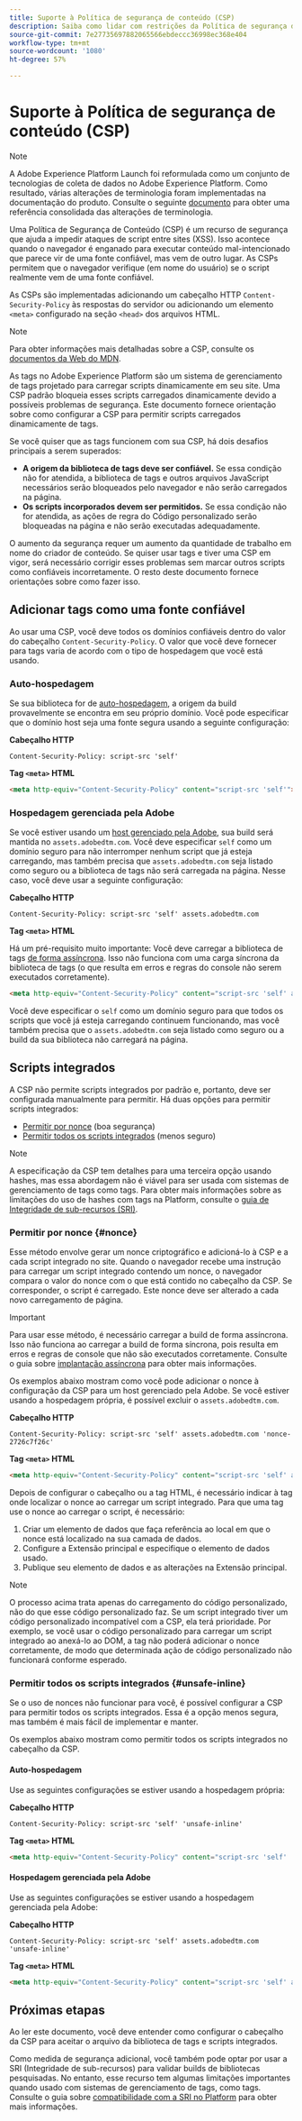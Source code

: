 ```yaml
---
title: Suporte à Política de segurança de conteúdo (CSP)
description: Saiba como lidar com restrições da Política de segurança de conteúdo (CSP) ao integrar seu site com tags no Adobe Experience Platform.
source-git-commit: 7e27735697882065566ebdeccc36998ec368e404
workflow-type: tm+mt
source-wordcount: '1080'
ht-degree: 57%

---
```


# Suporte à Política de segurança de conteúdo (CSP)

>[!NOTE]
>
>A Adobe Experience Platform Launch foi reformulada como um conjunto de tecnologias de coleta de dados no Adobe Experience Platform. Como resultado, várias alterações de terminologia foram implementadas na documentação do produto. Consulte o seguinte [documento](../../term-updates.md) para obter uma referência consolidada das alterações de terminologia.

Uma Política de Segurança de Conteúdo (CSP) é um recurso de segurança que ajuda a impedir ataques de script entre sites (XSS). Isso acontece quando o navegador é enganado para executar conteúdo mal-intencionado que parece vir de uma fonte confiável, mas vem de outro lugar. As CSPs permitem que o navegador verifique (em nome do usuário) se o script realmente vem de uma fonte confiável.

As CSPs são implementadas adicionando um cabeçalho HTTP `Content-Security-Policy` às respostas do servidor ou adicionando um elemento `<meta>` configurado na seção `<head>` dos arquivos HTML.

>[!NOTE]
>
> Para obter informações mais detalhadas sobre a CSP, consulte os [documentos da Web do MDN](https://developer.mozilla.org/pt/docs/Web/HTTP/CSP).

As tags no Adobe Experience Platform são um sistema de gerenciamento de tags projetado para carregar scripts dinamicamente em seu site. Uma CSP padrão bloqueia esses scripts carregados dinamicamente devido a possíveis problemas de segurança. Este documento fornece orientação sobre como configurar a CSP para permitir scripts carregados dinamicamente de tags.

Se você quiser que as tags funcionem com sua CSP, há dois desafios principais a serem superados:

* **A origem da biblioteca de tags deve ser confiável.** Se essa condição não for atendida, a biblioteca de tags e outros arquivos JavaScript necessários serão bloqueados pelo navegador e não serão carregados na página.
* **Os scripts incorporados devem ser permitidos.** Se essa condição não for atendida, as ações de regra do Código personalizado serão bloqueadas na página e não serão executadas adequadamente.

O aumento da segurança requer um aumento da quantidade de trabalho em nome do criador de conteúdo. Se quiser usar tags e tiver uma CSP em vigor, será necessário corrigir esses problemas sem marcar outros scripts como confiáveis incorretamente. O resto deste documento fornece orientações sobre como fazer isso.

## Adicionar tags como uma fonte confiável

Ao usar uma CSP, você deve todos os domínios confiáveis dentro do valor do cabeçalho `Content-Security-Policy`. O valor que você deve fornecer para tags varia de acordo com o tipo de hospedagem que você está usando.

### Auto-hospedagem

Se sua biblioteca for de [auto-hospedagem](../publishing/hosts/self-hosting-libraries.md), a origem da build provavelmente se encontra em seu próprio domínio. Você pode especificar que o domínio host seja uma fonte segura usando a seguinte configuração:

**Cabeçalho HTTP**

```http
Content-Security-Policy: script-src 'self'
```

**Tag `<meta>` HTML**

```html
<meta http-equiv="Content-Security-Policy" content="script-src 'self'">
```

### Hospedagem gerenciada pela Adobe

Se você estiver usando um [host gerenciado pela Adobe](../publishing/hosts/managed-by-adobe-host.md), sua build será mantida no `assets.adobedtm.com`. Você deve especificar `self` como um domínio seguro para não interromper nenhum script que já esteja carregando, mas também precisa que `assets.adobedtm.com` seja listado como seguro ou a biblioteca de tags não será carregada na página. Nesse caso, você deve usar a seguinte configuração:

**Cabeçalho HTTP**

```http
Content-Security-Policy: script-src 'self' assets.adobedtm.com
```

**Tag `<meta>` HTML**


Há um pré-requisito muito importante: Você deve carregar a biblioteca de tags [de forma assíncrona](./asynchronous-deployment.md). Isso não funciona com uma carga síncrona da biblioteca de tags (o que resulta em erros e regras do console não serem executados corretamente).

```html
<meta http-equiv="Content-Security-Policy" content="script-src 'self' assets.adobedtm.com">
```

Você deve especificar o `self` como um domínio seguro para que todos os scripts que você já esteja carregando continuem funcionando, mas você também precisa que o `assets.adobedtm.com` seja listado como seguro ou a build da sua biblioteca não carregará na página.

## Scripts integrados

A CSP não permite scripts integrados por padrão e, portanto, deve ser configurada manualmente para permitir. Há duas opções para permitir scripts integrados:

* [Permitir por nonce](#nonce) (boa segurança)
* [Permitir todos os scripts integrados](#unsafe-inline) (menos seguro)

>[!NOTE]
>
>A especificação da CSP tem detalhes para uma terceira opção usando hashes, mas essa abordagem não é viável para ser usada com sistemas de gerenciamento de tags como tags. Para obter mais informações sobre as limitações do uso de hashes com tags na Platform, consulte o [guia de Integridade de sub-recursos (SRI)](./sri.md).

### Permitir por nonce {#nonce}

Esse método envolve gerar um nonce criptográfico e adicioná-lo à CSP e a cada script integrado no site. Quando o navegador recebe uma instrução para carregar um script integrado contendo um nonce, o navegador compara o valor do nonce com o que está contido no cabeçalho da CSP. Se corresponder, o script é carregado. Este nonce deve ser alterado a cada novo carregamento de página.

>[!IMPORTANT]
>
>Para usar esse método, é necessário carregar a build de forma assíncrona. Isso não funciona ao carregar a build de forma síncrona, pois resulta em erros e regras de console que não são executados corretamente. Consulte o guia sobre [implantação assíncrona](./asynchronous-deployment.md) para obter mais informações.

Os exemplos abaixo mostram como você pode adicionar o nonce à configuração da CSP para um host gerenciado pela Adobe. Se você estiver usando a hospedagem própria, é possível excluir o `assets.adobedtm.com`.

**Cabeçalho HTTP**

```http
Content-Security-Policy: script-src 'self' assets.adobedtm.com 'nonce-2726c7f26c'
```

**Tag `<meta>` HTML**

```html
<meta http-equiv="Content-Security-Policy" content="script-src 'self' assets.adobedtm.com 'nonce-2726c7f26c'">
```

Depois de configurar o cabeçalho ou a tag HTML, é necessário indicar à tag onde localizar o nonce ao carregar um script integrado. Para que uma tag use o nonce ao carregar o script, é necessário:

1. Criar um elemento de dados que faça referência ao local em que o nonce está localizado na sua camada de dados.
1. Configure a Extensão principal e especifique o elemento de dados usado.
1. Publique seu elemento de dados e as alterações na Extensão principal.

>[!NOTE]
>
>O processo acima trata apenas do carregamento do código personalizado, não do que esse código personalizado faz. Se um script integrado tiver um código personalizado incompatível com a CSP, ela terá prioridade. Por exemplo, se você usar o código personalizado para carregar um script integrado ao anexá-lo ao DOM, a tag não poderá adicionar o nonce corretamente, de modo que determinada ação de código personalizado não funcionará conforme esperado.

### Permitir todos os scripts integrados {#unsafe-inline}

Se o uso de nonces não funcionar para você, é possível configurar a CSP para permitir todos os scripts integrados. Essa é a opção menos segura, mas também é mais fácil de implementar e manter.

Os exemplos abaixo mostram como permitir todos os scripts integrados no cabeçalho da CSP.

#### Auto-hospedagem

Use as seguintes configurações se estiver usando a hospedagem própria:

**Cabeçalho HTTP**

```http
Content-Security-Policy: script-src 'self' 'unsafe-inline'
```

**Tag `<meta>` HTML**

```html
<meta http-equiv="Content-Security-Policy" content="script-src 'self' 'unsafe-inline'">
```

#### Hospedagem gerenciada pela Adobe

Use as seguintes configurações se estiver usando a hospedagem gerenciada pela Adobe:

**Cabeçalho HTTP**

```http
Content-Security-Policy: script-src 'self' assets.adobedtm.com 'unsafe-inline'
```

**Tag `<meta>` HTML**

```html
<meta http-equiv="Content-Security-Policy" content="script-src 'self' assets.adobedtm.com 'unsafe-inline'">
```

## Próximas etapas

Ao ler este documento, você deve entender como configurar o cabeçalho da CSP para aceitar o arquivo da biblioteca de tags e scripts integrados.

Como medida de segurança adicional, você também pode optar por usar a SRI (Integridade de sub-recursos) para validar builds de bibliotecas pesquisadas. No entanto, esse recurso tem algumas limitações importantes quando usado com sistemas de gerenciamento de tags, como tags. Consulte o guia sobre [compatibilidade com a SRI no Platform](./sri.md) para obter mais informações.
